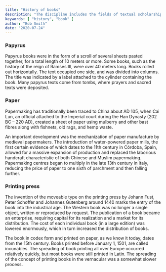 ```yaml
---
title: "History of books"
description: "The discipline includes the fields of textual scholarship, codicology, bibliography, philology, palaeography, art history, social history and cultural history."
keywords: [ "history", "book" ]
author: "Bob Smith"
date: "2020-07-24"
---
```


### Papyrus

Papyrus books were in the form of a scroll of several sheets pasted together, for a total length of 10 meters or more. Some books, such as the history of the reign of Ramses III, were over 40 meters long. Books rolled out horizontally. The text occupied one side, and was divided into columns. The title was indicated by a label attached to the cylinder containing the book. Many papyrus texts come from tombs, where prayers and sacred texts were deposited.

### Paper

Papermaking has traditionally been traced to China about AD 105, when Cai Lun, an official attached to the Imperial court during the Han Dynasty (202 BC – 220 AD), created a sheet of paper using mulberry and other bast fibres along with fishnets, old rags, and hemp waste.

An important development was the mechanization of paper manufacture by medieval papermakers. The introduction of water-powered paper mills, the first certain evidence of which dates to the 11th century in Córdoba, Spain, allowed for a massive expansion of production and replaced the laborious handcraft characteristic of both Chinese and Muslim papermaking. Papermaking centres began to multiply in the late 13th century in Italy, reducing the price of paper to one sixth of parchment and then falling further.

### Printing press

The invention of the moveable type on the printing press by Johann Fust, Peter Schoffer and Johannes Gutenberg around 1440 marks the entry of the book into the industrial age. The Western book was no longer a single object, written or reproduced by request. The publication of a book became an enterprise, requiring capital for its realization and a market for its distribution. The cost of each individual book (in a large edition) was lowered enormously, which in turn increased the distribution of books.

The book in codex form and printed on paper, as we know it today, dates from the 15th century. Books printed before January 1, 1501, are called incunables. The spreading of book printing all over Europe occurred relatively quickly, but most books were still printed in Latin. The spreading of the concept of printing books in the vernacular was a somewhat slower process. 